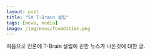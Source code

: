 ```yaml
---
layout: post
title: "SK T-Brain 설립"
tags: [news, media]
image: /img/news/foundation.png
---
```


처음으로 언론에 T-Brain 설립에 관한 뉴스가 나온것에 대한 글.

